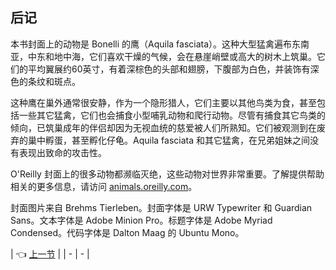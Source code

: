 ## 后记
本书封面上的动物是 Bonelli 的鹰（Aquila fasciata）。这种大型猛禽遍布东南亚，中东和地中海，它们喜欢干燥的气候，会在悬崖峭壁或高大的树木上筑巢。它们的平均翼展约60英寸，有着深棕色的头部和翅膀，下腹部为白色，并装饰有深色的条纹和斑点。
  
这种鹰在巢外通常很安静，作为一个隐形猎人，它们主要以其他鸟类为食，甚至包括一些其它猛禽，它们也会捕食小型哺乳动物和爬行动物。尽管有捕食其它鸟类的倾向，已筑巢成年的伴侣却因为无视血统的慈爱被人们所熟知。它们被观测到在废弃的巢中孵蛋，甚至孵化仔龟。Aquila fasciata 和其它猛禽，在兄弟姐妹之间没有表现出致命的攻击性。
  
O'Reilly 封面上的很多动物都濒临灭绝，这些动物对世界非常重要。了解提供帮助相关的更多信息，请访问 [animals.oreilly.com](http://animals.oreilly.com/)。
  
封面图片来自 Brehms Tierleben。封面字体是 URW Typewriter 和 Guardian Sans。文本字体是 Adobe Minion Pro。标题字体是 Adobe Myriad Condensed。代码字体是 Dalton Maag 的 Ubuntu Mono。

| :point_left: [上一节](/ch09_AboutTheAuthors.md) |
| - | - |